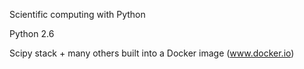 
Scientific computing with Python

Python 2.6

Scipy stack + many others built into a Docker image (www.docker.io)
